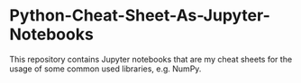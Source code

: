 # Python-Cheat-Sheet-As-Jupyter-Notebooks
This repository contains Jupyter notebooks that are my cheat sheets for the usage of some common used libraries, e.g. NumPy.
